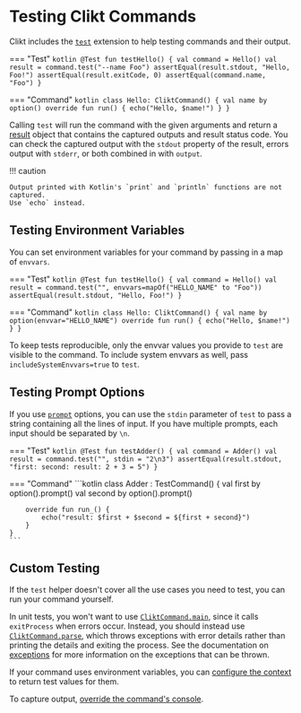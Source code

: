 # Testing Clikt Commands

Clikt includes the [`test`][test] extension to help testing commands and their output.

=== "Test"
    ```kotlin
    @Test
    fun testHello() {
        val command = Hello()
        val result = command.test("--name Foo")
        assertEqual(result.stdout, "Hello, Foo!")
        assertEqual(result.exitCode, 0)
        assertEqual(command.name, "Foo")
    }
    ```

=== "Command"
    ```kotlin
    class Hello: CliktCommand() {
        val name by option()
        override fun run() {
            echo("Hello, $name!")
        }
    }
    ```

Calling `test` will run the command with the given arguments and return a [result][test-result] object that contains the
captured outputs and result status code. You can check the captured output with the `stdout` property of the result,
errors output with `stderr`, or both combined in with `output`.

!!! caution

    Output printed with Kotlin's `print` and `println` functions are not captured. 
    Use `echo` instead.

## Testing Environment Variables

You can set environment variables for your command by passing in a map of `envvars`.

=== "Test"
    ```kotlin
    @Test
    fun testHello() {
        val command = Hello()
        val result = command.test("", envvars=mapOf("HELLO_NAME" to "Foo"))
        assertEqual(result.stdout, "Hello, Foo!")
    }
    ```

=== "Command"
    ```kotlin
    class Hello: CliktCommand() {
        val name by option(envvar="HELLO_NAME")
        override fun run() {
            echo("Hello, $name!")
        }
    }
    ```

To keep tests reproducible, only the envvar values you provide to `test` are visible to the command. To include system
envvars as well, pass `includeSystemEnvvars=true` to `test`.

## Testing Prompt Options

If you use [`prompt`][prompt] options, you can use the `stdin` parameter of `test` to pass a string
containing all the lines of input. If you have multiple prompts, each input should be separated by
`\n`.

=== "Test"
    ```kotlin
    @Test
    fun testAdder() {
        val command = Adder()
        val result = command.test("", stdin = "2\n3")
        assertEqual(result.stdout, "first: second: result: 2 + 3 = 5")
    }
    ```

=== "Command"
    ```kotlin
    class Adder : TestCommand() {
        val first by option().prompt()
        val second by option().prompt()
    
        override fun run_() {
            echo("result: $first + $second = ${first + second}")
        }
    }
    ```

## Custom Testing

If the `test` helper doesn't cover all the use cases you need to test, you can run your command yourself. 

In unit tests, you won't want to use [`CliktCommand.main`][main], since it calls `exitProcess` when errors occur.
Instead, you should instead use [`CliktCommand.parse`][parse], which throws exceptions with error details rather than
printing the details and exiting the process. See the documentation on [exceptions](exceptions.md) for more information
on the exceptions that can be thrown.

If your command uses environment variables, you can [configure the context][override-envvar]
to return test values for them.

To capture output, [override the command's console][replacing-stdin].

[main]:                api/clikt/com.github.ajalt.clikt.core/-clikt-command/main.html
[override-envvar]:     options.md#overriding-system-environment-variables
[parse]:               api/clikt/com.github.ajalt.clikt.core/-clikt-command/parse.html
[prompt]:              options.md#prompting-for-input
[replacing-stdin]:     advanced.md#replacing-stdin-and-stdout
[test-result]:         api/clikt/com.github.ajalt.clikt.testing/-clikt-command-test-result/index.html
[test]:                api/clikt/com.github.ajalt.clikt.testing/test.html
